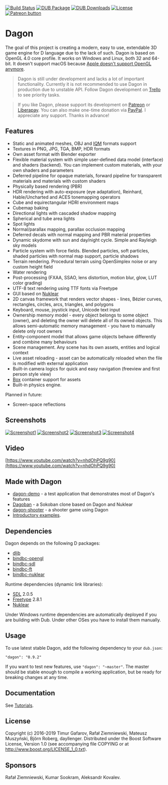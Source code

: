 [![Build Status](https://travis-ci.org/gecko0307/dagon.svg?branch=master)](https://travis-ci.org/gecko0307/dagon)
[![DUB Package](https://img.shields.io/dub/v/dagon.svg)](https://code.dlang.org/packages/dagon)
[![DUB Downloads](https://img.shields.io/dub/dt/dagon.svg)](https://code.dlang.org/packages/dagon)
[![License](http://img.shields.io/badge/license-boost-blue.svg)](http://www.boost.org/LICENSE_1_0.txt)
[![Patreon button](https://img.shields.io/badge/patreon-donate-yellow.svg)](http://patreon.com/gecko0307 "Become a Patron!")

Dagon
=====
The goal of this project is creating a modern, easy to use, extendable 3D game engine for D language due to the lack of such. Dagon is based on OpenGL 4.0 core profile. It works on Windows and Linux, both 32 and 64-bit. It doesn't support macOS because [Apple doesn't support OpenGL anymore](https://developer.apple.com/macos/whats-new/#deprecationofopenglandopencl).

> Dagon is still under development and lacks a lot of important functionality. Currently it is not recommended to use Dagon in production due to unstable API. Follow Dagon development on [Trello](https://trello.com/b/4sDgRjZI/dagon) to see priority tasks. 

> If you like Dagon, please support its development on [Patreon](https://www.patreon.com/gecko0307) or [Liberapay](https://liberapay.com/gecko0307). You can also make one-time donation via [PayPal](https://www.paypal.me/tgafarov). I appreciate any support. Thanks in advance!

Features
--------
* Static and animated meshes, OBJ and [IQM](https://github.com/lsalzman/iqm) formats support
* Textures in PNG, JPG, TGA, BMP, HDR formats
* Own asset format with Blender exporter
* Flexible material system with simple user-defined data model (interface) and shaders (backend). You can implement custom materials, with your own shaders and parameters
* Deferred pipeline for opaque materials, forward pipeline for transparent materials and materials with custom shaders
* Physically based rendering (PBR)
* HDR rendering with auto-exposure (eye adaptation), Reinhard, Hable/Uncharted and ACES tonemapping operators
* Cube and equirectangular HDRI environment maps
* Cubemap baking
* Directional lights with cascaded shadow mapping
* Spherical and tube area lights
* Spot lights
* Normal/parallax mapping, parallax occlusion mapping
* Deferred decals with normal mapping and PBR material properties
* Dynamic skydome with sun and day/night cycle. Simple and Rayleigh sky models
* Particle system with force fields. Blended particles, soft particles, shaded particles with normal map support, particle shadows
* Terrain rendering. Procedural terrain using OpenSimplex noise or any custom height field
* Water rendering
* Post-processing (FXAA, SSAO, lens distortion, motion blur, glow, LUT color grading)
* UTF-8 text rendering using TTF fonts via Freetype
* GUI based on [Nuklear](https://github.com/vurtun/nuklear)
* 2D canvas framework that renders vector shapes - lines, Bézier curves, rectangles, circles, arcs, triangles, and polygons
* Keyboard, mouse, joystick input, Unicode text input
* Ownership memory model - every object belongs to some object (owner), and deleting the owner will delete all of its owned objects. This allows semi-automatic memory management - you have to manually delete only root owners
* Entity-component model that allows game objects behave differently and combine many behaviours
* Scene management. Any scene has its own assets, entities and logical context
* Live asset reloading - asset can be automatically reloaded when the file is modified with external application
* Built-in camera logics for quick and easy navigation (freeview and first person style view)
* [Box](https://github.com/gecko0307/box) container support for assets
* Built-in physics engine.

Planned in future:
* Screen-space reflections

Screenshots
-----------
[![Screenshot1](https://1.bp.blogspot.com/-grsFLVdZMFs/W6KqhXuBqOI/AAAAAAAADqA/pU6vuB8PKZUws3eP0Ac0GJ4p6fbIWi0kACPcBGAYYCw/s1600/screenshot001.jpg)](https://1.bp.blogspot.com/-grsFLVdZMFs/W6KqhXuBqOI/AAAAAAAADqA/pU6vuB8PKZUws3eP0Ac0GJ4p6fbIWi0kACPcBGAYYCw/s1600/screenshot001.jpg)
[![Screenshot2](https://2.bp.blogspot.com/-r92DjuBgFGk/Ww2Q9xDVbxI/AAAAAAAADaQ/HxZTNLloXq8DVthWn9iDBEjnhs5skJv7wCPcBGAYYCw/s1600/Untitled%2B9.jpg)](https://2.bp.blogspot.com/-r92DjuBgFGk/Ww2Q9xDVbxI/AAAAAAAADaQ/HxZTNLloXq8DVthWn9iDBEjnhs5skJv7wCPcBGAYYCw/s1600/Untitled%2B9.jpg)
[![Screenshot3](https://2.bp.blogspot.com/-kJFkO4qk15g/XFKeMCYok4I/AAAAAAAAD04/mB1uiIGcAoQMs0Ngo0Et2zf3ZvdKaVePACLcBGAs/s1600/nuklear.jpg)](https://2.bp.blogspot.com/-kJFkO4qk15g/XFKeMCYok4I/AAAAAAAAD04/mB1uiIGcAoQMs0Ngo0Et2zf3ZvdKaVePACLcBGAs/s1600/nuklear.jpg)
[![Screenshot4](https://1.bp.blogspot.com/-o8H1blpZeFQ/W78a-nttgrI/AAAAAAAADrc/LPZZ4j_A5jIye0hib3bR7W17sAvY1ucYQCLcBGAs/s1600/dagon-demo-dwarf.jpg)](https://1.bp.blogspot.com/-o8H1blpZeFQ/W78a-nttgrI/AAAAAAAADrc/LPZZ4j_A5jIye0hib3bR7W17sAvY1ucYQCLcBGAs/s1600/dagon-demo-dwarf.jpg)

Video
-----
[https://www.youtube.com/watch?v=nhdOhPQ9g90](https://www.youtube.com/watch?v=nhdOhPQ9g90)

Made with Dagon
---------------
* [dagon-demo](https://github.com/gecko0307/dagon-demo) - a test application that demonstrates most of Dagon's features
* [Dagoban](https://github.com/Timu5/dagoban) - a Sokoban clone based on Dagon and Nuklear
* [dagon-shooter](https://github.com/aferust/dagon-shooter) - a shooter game using Dagon
* [Introductory examples](https://github.com/gecko0307/dagon-tutorials).

Dependencies
------------
Dagon depends on the following D packages:
* [dlib](https://github.com/gecko0307/dlib)
* [bindbc-opengl](https://github.com/BindBC/bindbc-opengl)
* [bindbc-sdl](https://github.com/BindBC/bindbc-sdl)
* [bindbc-ft](https://github.com/gecko0307/bindbc-ft)
* [bindbc-nuklear](https://github.com/Timu5/bindbc-nuklear)

Runtime dependencies (dynamic link libraries):
* [SDL](https://www.libsdl.org) 2.0.5
* [Freetype](https://www.freetype.org) 2.8.1
* [Nuklear](https://github.com/vurtun/nuklear)

Under Windows runtime dependencies are automatically deployed if you are building with Dub. Under other OSes you have to install them manually.

Usage
-----
To use latest stable Dagon, add the following dependency to your `dub.json`:
```
"dagon": "0.9.2"
```
If you want to test new features, use `"dagon": "~master"`. The master should be stable enough to compile a working application, but be ready for breaking changes at any time.

Documentation
-------------
See [Tutorials](https://github.com/gecko0307/dagon/wiki/Tutorials).

License
-------
Copyright (c) 2016-2019 Timur Gafarov, Rafał Ziemniewski, Mateusz Muszyński, Björn Roberg, dayllenger. Distributed under the Boost Software License, Version 1.0 (see accompanying file COPYING or at http://www.boost.org/LICENSE_1_0.txt).

Sponsors
--------
Rafał Ziemniewski, Kumar Sookram, Aleksandr Kovalev.
